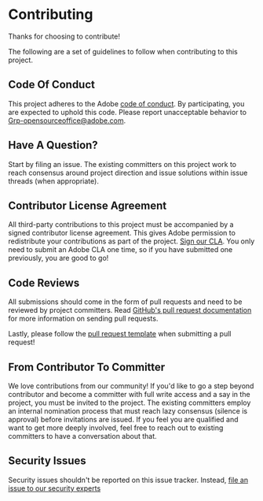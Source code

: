# Contributing

Thanks for choosing to contribute!

The following are a set of guidelines to follow when contributing to this
project.

## Code Of Conduct

This project adheres to the Adobe [code of conduct](../CODE_OF_CONDUCT.md). By
participating, you are expected to uphold this code. Please report unacceptable
behavior to
[Grp-opensourceoffice@adobe.com](mailto:Grp-opensourceoffice@adobe.com).

## Have A Question?

Start by filing an issue. The existing committers on this project work to reach
consensus around project direction and issue solutions within issue threads
(when appropriate).

## Contributor License Agreement

All third-party contributions to this project must be accompanied by a signed
contributor license agreement. This gives Adobe permission to redistribute your
contributions as part of the project.
[Sign our CLA](http://opensource.adobe.com/cla.html). You only need to submit an
Adobe CLA one time, so if you have submitted one previously, you are good to go!

## Code Reviews

All submissions should come in the form of pull requests and need to be reviewed
by project committers. Read
[GitHub's pull request documentation](https://help.github.com/articles/about-pull-requests/)
for more information on sending pull requests.

Lastly, please follow the [pull request template](PULL_REQUEST_TEMPLATE.md) when
submitting a pull request!

## From Contributor To Committer

We love contributions from our community! If you'd like to go a step beyond
contributor and become a committer with full write access and a say in the
project, you must be invited to the project. The existing committers employ an
internal nomination process that must reach lazy consensus (silence is approval)
before invitations are issued. If you feel you are qualified and want to get
more deeply involved, feel free to reach out to existing committers to have a
conversation about that.

## Security Issues

Security issues shouldn't be reported on this issue tracker. Instead,
[file an issue to our security experts](https://helpx.adobe.com/security/alertus.html)
